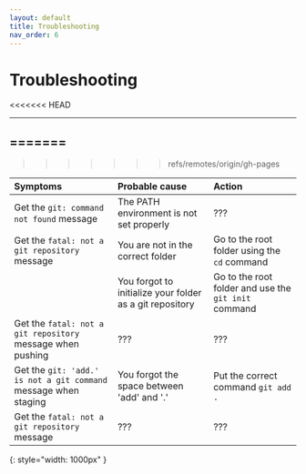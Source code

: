 ```yaml
---
layout: default
title: Troubleshooting
nav_order: 6
---
```


# Troubleshooting

<<<<<<< HEAD

---
=======
--- 
>>>>>>> refs/remotes/origin/gh-pages

| Symptoms                                                        | Probable cause                                           | Action                                                                                                      |
|:----------------------------------------------------------------|:---------------------------------------------------------|:------------------------------------------------------------------------------------------------------------|
| Get the `git: command not found` message                        | The PATH environment is not set properly                 | ???                                                                                                         |
| Get the `fatal: not a git repository` message                   | You are not in the correct folder                        | Go to the root folder using the `cd` command                                                                |
|                                                                 | You forgot to initialize your folder as a git repository | Go to the root folder and use the `git init` command                                                        |
| Get the `fatal: not a git repository` message when pushing      | ???                                                      | ???                                                                                                         
| Get the `git: 'add.' is not a git command` message when staging | You forgot the space between 'add' and '.'               | Put the correct command `git add .`                             
| Get the `fatal: not a git repository` message                   | ???                                                      | ??? 
{: style="width: 1000px" }
